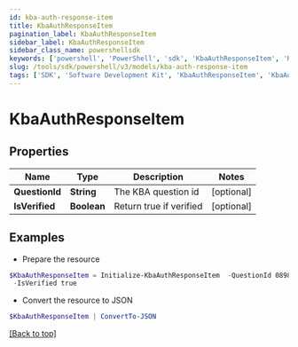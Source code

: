 ```yaml
---
id: kba-auth-response-item
title: KbaAuthResponseItem
pagination_label: KbaAuthResponseItem
sidebar_label: KbaAuthResponseItem
sidebar_class_name: powershellsdk
keywords: ['powershell', 'PowerShell', 'sdk', 'KbaAuthResponseItem', 'KbaAuthResponseItem'] 
slug: /tools/sdk/powershell/v3/models/kba-auth-response-item
tags: ['SDK', 'Software Development Kit', 'KbaAuthResponseItem', 'KbaAuthResponseItem']
---
```



# KbaAuthResponseItem

## Properties

Name | Type | Description | Notes
------------ | ------------- | ------------- | -------------
**QuestionId** | **String** | The KBA question id | [optional] 
**IsVerified** | **Boolean** | Return true if verified | [optional] 

## Examples

- Prepare the resource
```powershell
$KbaAuthResponseItem = Initialize-KbaAuthResponseItem  -QuestionId 089899f13a8f4da7824996191587bab9 `
 -IsVerified true
```

- Convert the resource to JSON
```powershell
$KbaAuthResponseItem | ConvertTo-JSON
```


[[Back to top]](#) 

